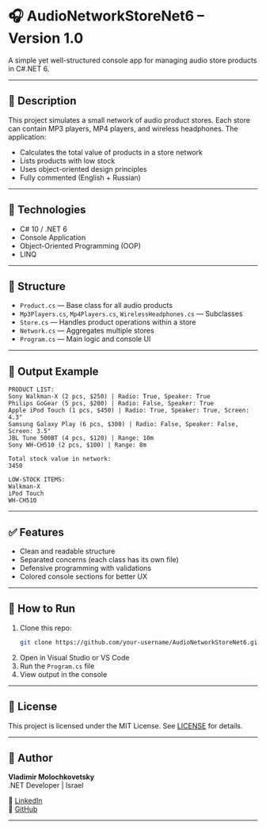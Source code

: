 # 🎧 AudioNetworkStoreNet6 – Version 1.0

A simple yet well-structured console app for managing audio store products in C#.NET 6.

---

## 📌 Description

This project simulates a small network of audio product stores. Each store can contain MP3 players, MP4 players, and wireless headphones. The application:

- Calculates the total value of products in a store network
- Lists products with low stock
- Uses object-oriented design principles
- Fully commented (English + Russian)

---

## 🚀 Technologies

- C# 10 / .NET 6
- Console Application
- Object-Oriented Programming (OOP)
- LINQ

---

## 🧱 Structure

- `Product.cs` — Base class for all audio products  
- `Mp3Players.cs`, `Mp4Players.cs`, `WirelessHeadphones.cs` — Subclasses  
- `Store.cs` — Handles product operations within a store  
- `Network.cs` — Aggregates multiple stores  
- `Program.cs` — Main logic and console UI  

---

## 📸 Output Example

```
PRODUCT LIST:
Sony Walkman-X (2 pcs, $250) | Radio: True, Speaker: True
Philips GoGear (5 pcs, $200) | Radio: False, Speaker: True
Apple iPod Touch (1 pcs, $450) | Radio: True, Speaker: True, Screen: 4.3"
Samsung Galaxy Play (6 pcs, $300) | Radio: False, Speaker: False, Screen: 3.5"
JBL Tune 500BT (4 pcs, $120) | Range: 10m
Sony WH-CH510 (2 pcs, $100) | Range: 8m

Total stock value in network:
3450

LOW-STOCK ITEMS:
Walkman-X
iPod Touch
WH-CH510
```

---

## ✅ Features

- Clean and readable structure
- Separated concerns (each class has its own file)
- Defensive programming with validations
- Colored console sections for better UX

---

## 🔧 How to Run

1. Clone this repo:
   ```bash
   git clone https://github.com/your-username/AudioNetworkStoreNet6.git
   ```
2. Open in Visual Studio or VS Code  
3. Run the `Program.cs` file  
4. View output in the console  

---

## 📄 License

This project is licensed under the MIT License. See [LICENSE](./LICENSE) for details.

---

## 🙋 Author

**Vladimir Molochkovetsky**  
.NET Developer | Israel  

🔗 [LinkedIn](https://www.linkedin.com/in/vladimir-molochkovetsky-67670aab/)  
🔗 [GitHub](https://github.com/shankkzn)

---
